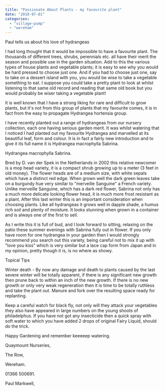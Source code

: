 ```yaml
---
title: "Passionate About Plants - my favourite plant"
date: "2010-07-01"
categories: 
  - "village-pump"
  - "wereham"
---
```


Paul tells us about his love of hydrangeas

I had long thought that it would be impossible to have a favourite plant. The thousands of different trees, shrubs, perennials etc. all have their merit the season and possible use in the garden situation. Add to this the various types of house plants and vegetable plants; it is easy to see why you would be hard pressed to choose just one. And if you had to choose just one, say to take on a dessert island with you, you would be wise to take a vegetable something to eat. I suppose you could take a pretty plant to look at whilst listening to that same old record and reading that same old book but you would probably be wiser taking a vegetable plant!

It is well known that I have a strong liking for rare and difficult to grow plants, but it's not from this group of plants that my favourite comes, it is in fact from the easy to propagate Hydrangea hortensia group.

I have recently planted out a range of hydrangeas from our nursery collection, each one having serious garden merit. It was whilst watering that I noticed I had planted out my favourite Hydrangea and marvelled at its beautiful leaf, form and colour. It is in fact a fairly new introduction and to give it its full name it is Hydrangea macrophylla Sabrina.

Hydrangea macrophylla Sabrina.

Bred by D. van der Spek in the Netherlands in 2002 this relative newcomer is a mop head variety, it is a compact shrub growing up to a meter (3 feet in old money). The flower heads are of a medium size, with white sepals which have a distinct red edge. When grown well the dark green leaves take on a burgundy hue very similar to "merveille Sanguine" a French variety. Unlike merveille Sanguine, which has a dark red flower, Sabrina not only has a much more delicate looking flower head, it is much more frost resistant as a plant. After this last winter this is an important consideration when choosing plants. Like all hydrangeas it grows well in dapple shade, a humus rich soil and plenty of moisture. It looks stunning when grown in a container and is always one of the first to sell.

As I write this it is full of bud, and I look forward to sitting, relaxing on the patio these summer evenings with Sabrina fully out in flower. If you only have room for one hydrangea in your garden then I would strongly recommend you search out this variety, being careful not to mix it up with "love you kiss" which is very similar but a lace cap form from Japan and in my opinion, pretty though it is, is no where as showy.

Topical Tips

Winter death - By now any damage and death to plants caused by the last severe winter will be totally apparent, if there is any significant new growth then prune back to within an inch of the new growth. If there is no new growth or only very weak regeneration then it is time to be totally ruthless and take the plant out. Manure and fork over the resulting space ready for replanting.

Keep a careful watch for black fly, not only will they attack your vegetables they also have appeared in large numbers on the young shoots of philadelphus. If you have not got any insecticide then a quick spray with soft water to which you have added 2 drops of original Fairy Liquid, should do the trick.

Happy Gardening and remember keeeeep watering.

Quaymount Nurseries,

The Row,

Wereham.

01366 500691.

Paul Markwell,
